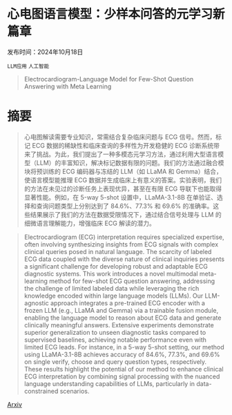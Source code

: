 # 心电图语言模型：少样本问答的元学习新篇章

发布时间：2024年10月18日

`LLM应用` `人工智能`

> Electrocardiogram-Language Model for Few-Shot Question Answering with Meta Learning

# 摘要

> 心电图解读需要专业知识，常需结合复杂临床问题与 ECG 信号。然而，标记 ECG 数据的稀缺性和临床查询的多样性为开发稳健的 ECG 诊断系统带来了挑战。为此，我们提出了一种多模态元学习方法，通过利用大型语言模型（LLM）的丰富知识，解决标记数据有限的问题。我们的方法通过融合模块将预训练的 ECG 编码器与冻结的 LLM（如 LLaMA 和 Gemma）结合，使语言模型能推理 ECG 数据并生成临床上有意义的答案。实验表明，我们的方法在未见过的诊断任务上表现优异，甚至在有限 ECG 导联下也能取得显著性能。例如，在 5-way 5-shot 设置中，LLaMA-3.1-8B 在单验证、选择和查询问题类型上分别达到了 84.6%、77.3% 和 69.6% 的准确率。这些结果展示了我们的方法在数据受限情况下，通过结合信号处理与 LLM 的细微语言理解能力，增强临床 ECG 解读的潜力。

> Electrocardiogram (ECG) interpretation requires specialized expertise, often involving synthesizing insights from ECG signals with complex clinical queries posed in natural language. The scarcity of labeled ECG data coupled with the diverse nature of clinical inquiries presents a significant challenge for developing robust and adaptable ECG diagnostic systems. This work introduces a novel multimodal meta-learning method for few-shot ECG question answering, addressing the challenge of limited labeled data while leveraging the rich knowledge encoded within large language models (LLMs). Our LLM-agnostic approach integrates a pre-trained ECG encoder with a frozen LLM (e.g., LLaMA and Gemma) via a trainable fusion module, enabling the language model to reason about ECG data and generate clinically meaningful answers. Extensive experiments demonstrate superior generalization to unseen diagnostic tasks compared to supervised baselines, achieving notable performance even with limited ECG leads. For instance, in a 5-way 5-shot setting, our method using LLaMA-3.1-8B achieves accuracy of 84.6%, 77.3%, and 69.6% on single verify, choose and query question types, respectively. These results highlight the potential of our method to enhance clinical ECG interpretation by combining signal processing with the nuanced language understanding capabilities of LLMs, particularly in data-constrained scenarios.

[Arxiv](https://arxiv.org/abs/2410.14464)